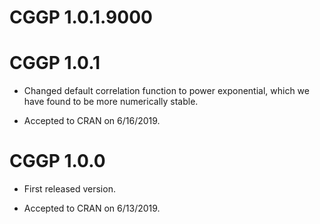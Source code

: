 # CGGP 1.0.1.9000

# CGGP 1.0.1

* Changed default correlation function to power exponential,
which we have found to be more numerically stable.

* Accepted to CRAN on 6/16/2019.

# CGGP 1.0.0

* First released version.

* Accepted to CRAN on 6/13/2019.
